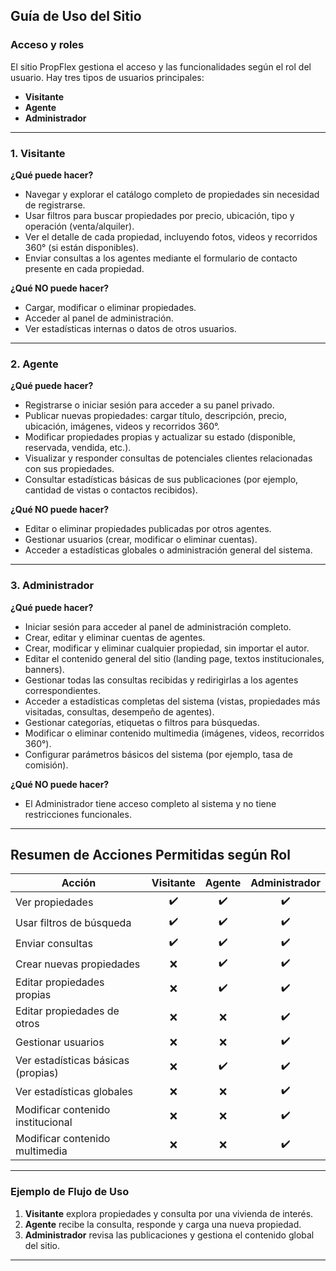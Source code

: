 ## Guía de Uso del Sitio

### Acceso y roles

El sitio PropFlex gestiona el acceso y las funcionalidades según el rol del usuario. Hay tres tipos de usuarios principales:

- **Visitante**
- **Agente**
- **Administrador**

---

### 1. Visitante

**¿Qué puede hacer?**

- Navegar y explorar el catálogo completo de propiedades sin necesidad de registrarse.
- Usar filtros para buscar propiedades por precio, ubicación, tipo y operación (venta/alquiler).
- Ver el detalle de cada propiedad, incluyendo fotos, videos y recorridos 360° (si están disponibles).
- Enviar consultas a los agentes mediante el formulario de contacto presente en cada propiedad.

**¿Qué NO puede hacer?**

- Cargar, modificar o eliminar propiedades.
- Acceder al panel de administración.
- Ver estadísticas internas o datos de otros usuarios.

---

### 2. Agente

**¿Qué puede hacer?**

- Registrarse o iniciar sesión para acceder a su panel privado.
- Publicar nuevas propiedades: cargar título, descripción, precio, ubicación, imágenes, videos y recorridos 360°.
- Modificar propiedades propias y actualizar su estado (disponible, reservada, vendida, etc.).
- Visualizar y responder consultas de potenciales clientes relacionadas con sus propiedades.
- Consultar estadísticas básicas de sus publicaciones (por ejemplo, cantidad de vistas o contactos recibidos).

**¿Qué NO puede hacer?**

- Editar o eliminar propiedades publicadas por otros agentes.
- Gestionar usuarios (crear, modificar o eliminar cuentas).
- Acceder a estadísticas globales o administración general del sistema.

---

### 3. Administrador

**¿Qué puede hacer?**

- Iniciar sesión para acceder al panel de administración completo.
- Crear, editar y eliminar cuentas de agentes.
- Crear, modificar y eliminar cualquier propiedad, sin importar el autor.
- Editar el contenido general del sitio (landing page, textos institucionales, banners).
- Gestionar todas las consultas recibidas y redirigirlas a los agentes correspondientes.
- Acceder a estadísticas completas del sistema (vistas, propiedades más visitadas, consultas, desempeño de agentes).
- Gestionar categorías, etiquetas o filtros para búsquedas.
- Modificar o eliminar contenido multimedia (imágenes, videos, recorridos 360°).
- Configurar parámetros básicos del sistema (por ejemplo, tasa de comisión).

**¿Qué NO puede hacer?**

- El Administrador tiene acceso completo al sistema y no tiene restricciones funcionales.

---

## Resumen de Acciones Permitidas según Rol

| Acción                            | Visitante | Agente | Administrador |
|------------------------------------|:---------:|:------:|:-------------:|
| Ver propiedades                    |     ✔️    |   ✔️   |      ✔️       |
| Usar filtros de búsqueda           |     ✔️    |   ✔️   |      ✔️       |
| Enviar consultas                   |     ✔️    |   ✔️   |      ✔️       |
| Crear nuevas propiedades           |     ❌    |   ✔️   |      ✔️       |
| Editar propiedades propias         |     ❌    |   ✔️   |      ✔️       |
| Editar propiedades de otros        |     ❌    |   ❌   |      ✔️       |
| Gestionar usuarios                 |     ❌    |   ❌   |      ✔️       |
| Ver estadísticas básicas (propias) |     ❌    |   ✔️   |      ✔️       |
| Ver estadísticas globales          |     ❌    |   ❌   |      ✔️       |
| Modificar contenido institucional  |     ❌    |   ❌   |      ✔️       |
| Modificar contenido multimedia     |     ❌    |   ❌   |      ✔️       |

---

### Ejemplo de Flujo de Uso

1. **Visitante** explora propiedades y consulta por una vivienda de interés.
2. **Agente** recibe la consulta, responde y carga una nueva propiedad.
3. **Administrador** revisa las publicaciones y gestiona el contenido global del sitio.

---

